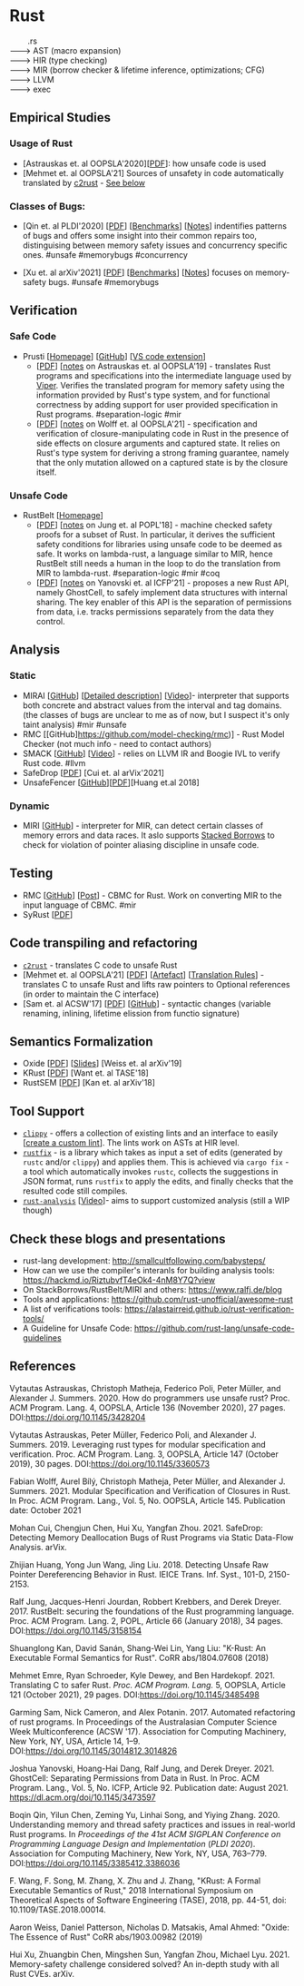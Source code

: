 # Rust

&emsp;&emsp; .rs    
---> AST (macro expansion)   
---> HIR (type checking)   
---> MIR (borrow checker & lifetime inference, optimizations; CFG)  
---> LLVM    
---> exec  

## Empirical Studies

### Usage of Rust
* [Astrauskas et. al OOPSLA'2020][[PDF](https://www.cs.ubc.ca/~alexsumm/papers/AstrauskasMathejaPoliMuellerSummers20.pdf)]: how unsafe code is used
* [Mehmet et. al OOPSLA'21] Sources of unsafety in code automatically translated by [c2rust](https://c2rust.com/) - [See below](#code-transpiling-and-refactoring)

### Classes of Bugs: 
* [Qin et. al PLDI'2020]
  [[PDF](https://cseweb.ucsd.edu/~yiying/RustStudy-PLDI20.pdf)]
  [[Benchmarks](https://github.com/system-pclub/rust-study)]
  [[Notes](paper-notes/bugs-pldi2020.md)]
  indentifies patterns of bugs and offers some insight into their common repairs too, distinguising between memory safety issues and concurrency specific ones.
   #unsafe #memorybugs #concurrency

* [Xu et. al arXiv'2021]
  [[PDF](https://arxiv.org/pdf/2003.03296.pdf)]
  [[Benchmarks](https://github.com/Artisan-Lab/Rust-memory-safety-bugs)]
  [[Notes](paper-notes/bugs-arxiv2021.md)] focuses on memory-safety bugs.
  #unsafe #memorybugs
  
## Verification
### Safe Code
* Prusti 
  [[Homepage](https://www.pm.inf.ethz.ch/research/prusti.html)]
  [[GitHub](https://github.com/viperproject/prusti-dev)] 
  [[VS code extension](https://github.com/viperproject/prusti-assistant)] 
     * [[PDF](https://www.cs.ubc.ca/~alexsumm/papers/AstrauskasMuellerPoliSummers19.pdf)]
  [[notes](paper-notes/prusti.md) on Astrauskas et. al OOPSLA'19] - translates Rust programs
    and specifications into the intermediate language used by [Viper](https://www.pm.inf.ethz.ch/research/viper.html). 
    Verifies the translated program for memory safety using the information provided by Rust's type system, and for functional correctness by adding support for user provided specification in Rust programs. #separation-logic #mir  
    * [[PDF](https://www.cs.ubc.ca/~alexsumm/papers/WolffBilyMathejaMuellerSummers21.pdf)]
  [[notes](paper-notes/prusti.md) on Wolff et. al OOPSLA'21] - specification and verification of closure-manipulating
code in Rust in the presence of side effects on closure arguments and captured state. It relies on Rust's type system for deriving a strong framing guarantee, namely that the only mutation allowed on a captured state is by the closure itself. 

### Unsafe Code
* RustBelt [[Homepage](https://plv.mpi-sws.org/rustbelt/)]
     * [[PDF](https://people.mpi-sws.org/~dreyer/papers/rustbelt/paper.pdf)]
    [[notes](paper-notes/rustbelt.md) on Jung et. al POPL'18] - machine checked safety proofs for a subset of Rust. In particular, it      derives the sufficient safety conditions for libraries using unsafe code to be deemed as safe. It works on lambda-rust, a language similar to MIR, hence RustBelt still needs a human in the loop to do the translation from MIR to lambda-rust. 
    #separation-logic #mir #coq 
    * [[PDF](http://plv.mpi-sws.org/rustbelt/ghostcell/paper.pdf)]
    [[notes](paper-notes/rustbelt.md) on Yanovski et. al ICFP'21] - proposes a new Rust API, namely GhostCell, to safely implement data structures with internal sharing. The key enabler of this API is the separation of permissions from data, i.e. tracks permissions
separately from the data they control.

## Analysis
### Static
 * MIRAI [[GitHub](https://github.com/facebookexperimental/MIRAI)]
   [[Detailed description](https://github.com/facebookexperimental/MIRAI/blob/master/documentation/Overview.md)] 
   [[Video](https://www.youtube.com/watch?v=vMGilPbIotw)]- interpreter that supports both concrete and abstract values from the interval and tag domains. (the classes of bugs are unclear to me as of now, but I suspect it's only taint analysis)
   #mir #unsafe
 * RMC [[GitHub]https://github.com/model-checking/rmc)] - Rust Model Checker (not much info - need to contact authors)
 * SMACK [[GitHub](https://github.com/smackers/smack)]
  [[Video](https://www.youtube.com/watch?v=0DcIn7kiNxM)] - relies on LLVM IR and Boogie IVL to verify Rust code. 
  #llvm
 * SafeDrop [[PDF](https://arxiv.org/pdf/2103.15420.pdf)] [Cui et. al arVix'2021]
 * UnsafeFencer [[GitHub](https://github.com/qorost/unsafefencer)][[PDF](https://www.jstage.jst.go.jp/article/transinf/E101.D/8/E101.D_2018EDL8040/_pdf)][Huang et.al 2018]

### Dynamic
 * MIRI [[GitHub](https://github.com/rust-lang/miri)] - interpreter for MIR, can detect certain classes of memory errors and data races. It aslo supports [Stacked Borrows](https://plv.mpi-sws.org/rustbelt/stacked-borrows/) to check for violation of pointer aliasing discipline in unsafe code. 

## Testing
  * RMC [[GitHub](https://github.com/model-checking/rmc)] [[Post](https://whileydave.com/2021/10/26/test-driving-the-rust-model-checker-rmc/)] -  CBMC for Rust. Work on converting MIR to the input language of CBMC. #mir
  * SyRust [[PDF](https://kilthub.cmu.edu/articles/report/SyRust_Automatic_Testing_of_Rust_Libraries_with_Semantic-Aware_Program_Synthesis_Technical_Report/14356949)]

## Code transpiling and refactoring
  * [`c2rust`](https://c2rust.com/) -  translates C code to unsafe Rust
  * [Mehmet et. al OOPSLA'21]
    [[PDF](https://dl.acm.org/doi/pdf/10.1145/3485498)] 
    [[Artefact](https://zenodo.org/record/5442253#.YXoVchBBxTY)] 
    [[Translation Rules](https://sites.cs.ucsb.edu/~benh/research/papers/oopsla21-supplementary.pdf)] - translates C to unsafe Rust and lifts raw pointers to Optional references (in order to maintain the C interface)
  * [Sam et. al ACSW'17] 
    [[PDF](https://homepages.ecs.vuw.ac.nz/~alex/files/SamCameronPotaninACSC2017.pdf)] 
    [[GitHub](https://github.com/GSam/rust-refactor)] - syntactic changes (variable renaming, inlining, lifetime elission from functio signature)
  
## Semantics Formalization
  * Oxide [[PDF](https://arxiv.org/pdf/1903.00982)] [[Slides](https://aaronweiss.us/pubs/popl19-src-oxide-slides.pdf)] [Weiss et. al arXiv'19]
  * KRust [[PDF](https://arxiv.org/pdf/1804.10806)] [Want et. al TASE'18]
  * RustSEM [[PDF](https://arxiv.org/pdf/1804.07608.pdf)] [Kan et. al arXiv'18]

## Tool Support
* [`clippy`](https://github.com/rust-lang/rust-clippy) - offers a collection of existing lints and an interface to easily [[create a custom lint](https://github.com/rust-lang/rust-clippy/blob/master/doc/adding_lints.md)]. The lints work on ASTs at HIR level. 
* [`rustfix`](https://github.com/rust-lang/rustfix) - is a library which takes as input a set of edits (generated by `rustc` and/or `clippy`) and applies them. This is achieved via `cargo fix` - a tool which automatically invokes `rustc`, collects the suggestions in JSON format, runs `rustfix` to apply the edits, and finally checks that the resulted code still compiles.
* [`rust-analysis`](https://hackmd.io/RiztubvfT4eOk4-4nM8Y7Q?view) [[Video](https://www.youtube.com/watch?v=SKmd5A-1cSE)]- aims to support customized analysis (still a WIP though)

## Check these blogs and presentations 
* rust-lang development: http://smallcultfollowing.com/babysteps/
* How can we use the compiler's interanls for building analysis tools: https://hackmd.io/RiztubvfT4eOk4-4nM8Y7Q?view
* On StackBorrows/RustBelt/MIRI and others: https://www.ralfj.de/blog
* Tools and applications: https://github.com/rust-unofficial/awesome-rust
* A list of verifications tools: https://alastairreid.github.io/rust-verification-tools/
* A Guideline for Unsafe Code: https://github.com/rust-lang/unsafe-code-guidelines



## References

Vytautas Astrauskas, Christoph Matheja, Federico Poli, Peter Müller, and Alexander J. Summers. 2020. How do programmers use unsafe rust? Proc. ACM Program. Lang. 4, OOPSLA, Article 136 (November 2020), 27 pages. DOI:https://doi.org/10.1145/3428204

Vytautas Astrauskas, Peter Müller, Federico Poli, and Alexander J. Summers. 2019. Leveraging rust types for modular specification and verification. Proc. ACM Program. Lang. 3, OOPSLA, Article 147 (October 2019), 30 pages. DOI:https://doi.org/10.1145/3360573

Fabian Wolff, Aurel Bílý, Christoph Matheja, Peter Müller, and Alexander J. Summers. 2021. Modular Specification and Verification of Closures in Rust. In Proc. ACM Program. Lang., Vol. 5, No. OOPSLA, Article 145. Publication date: October 2021

Mohan Cui, Chengjun Chen, Hui Xu, Yangfan Zhou. 2021. SafeDrop: Detecting Memory Deallocation Bugs of Rust Programs via Static Data-Flow Analysis. arVix.

Zhijian Huang, Yong Jun Wang, Jing Liu. 2018. Detecting Unsafe Raw Pointer Dereferencing Behavior in Rust. IEICE Trans. Inf. Syst., 101-D, 2150-2153.

Ralf Jung, Jacques-Henri Jourdan, Robbert Krebbers, and Derek Dreyer. 2017. RustBelt: securing the foundations of the Rust programming language. Proc. ACM Program. Lang. 2, POPL, Article 66 (January 2018), 34 pages. DOI:https://doi.org/10.1145/3158154

Shuanglong Kan, David Sanán, Shang-Wei Lin, Yang Liu: "K-Rust: An Executable Formal Semantics for Rust". CoRR abs/1804.07608 (2018)

Mehmet Emre, Ryan Schroeder, Kyle Dewey, and Ben Hardekopf. 2021. Translating C to safer Rust. <i>Proc. ACM Program. Lang.</i> 5, OOPSLA, Article 121 (October 2021), 29 pages. DOI:https://doi.org/10.1145/3485498

Garming Sam, Nick Cameron, and Alex Potanin. 2017. Automated refactoring of rust programs. In Proceedings of the Australasian Computer Science Week Multiconference (ACSW '17). Association for Computing Machinery, New York, NY, USA, Article 14, 1–9. DOI:https://doi.org/10.1145/3014812.3014826

Joshua Yanovski, Hoang-Hai Dang, Ralf Jung, and Derek Dreyer. 2021. GhostCell: Separating Permissions from Data in Rust. In Proc. ACM Program. Lang., Vol. 5, No. ICFP, Article 92. Publication date: August 2021. https://dl.acm.org/doi/10.1145/3473597

Boqin Qin, Yilun Chen, Zeming Yu, Linhai Song, and Yiying Zhang. 2020. Understanding memory and thread safety practices and issues in real-world Rust programs. In <i>Proceedings of the 41st ACM SIGPLAN Conference on Programming Language Design and Implementation</i> (<i>PLDI 2020</i>). Association for Computing Machinery, New York, NY, USA, 763–779. DOI:https://doi.org/10.1145/3385412.3386036

F. Wang, F. Song, M. Zhang, X. Zhu and J. Zhang, "KRust: A Formal Executable Semantics of Rust," 2018 International Symposium on Theoretical Aspects of Software Engineering (TASE), 2018, pp. 44-51, doi: 10.1109/TASE.2018.00014.

Aaron Weiss, Daniel Patterson, Nicholas D. Matsakis, Amal Ahmed: "Oxide: The Essence of Rust" CoRR abs/1903.00982 (2019)

Hui Xu, Zhuangbin Chen, Mingshen Sun, Yangfan Zhou, Michael Lyu. 2021. Memory-safety challenge considered solved? An in-depth study with all Rust CVEs. arXiv.



